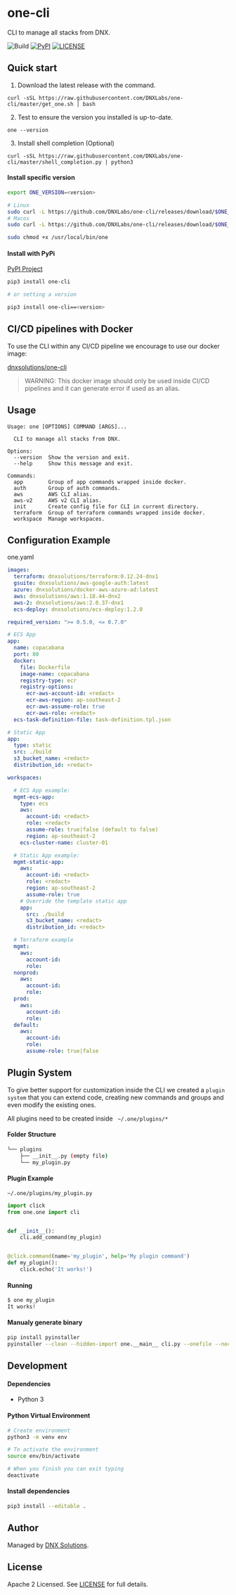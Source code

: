 # one-cli

CLI to manage all stacks from DNX.

![Build](https://github.com/DNXLabs/one-cli/workflows/Build/badge.svg)
[![PyPI](https://badge.fury.io/py/one-cli.svg)](https://pypi.python.org/pypi/one-cli/)
[![LICENSE](https://img.shields.io/github/license/DNXLabs/one-cli)](https://github.com/DNXLabs/one-cli/blob/master/LICENSE)

## Quick start

1. Download the latest release with the command.
```
curl -sSL https://raw.githubusercontent.com/DNXLabs/one-cli/master/get_one.sh | bash
```

2. Test to ensure the version you installed is up-to-date.
```
one --version
```

3. Install shell completion (Optional)
```
curl -sSL https://raw.githubusercontent.com/DNXLabs/one-cli/master/shell_completion.py | python3
```

#### Install specific version

```bash
export ONE_VERSION=<version>

# Linux
sudo curl -L https://github.com/DNXLabs/one-cli/releases/download/$ONE_VERSION/one_linux_amd64 -o /usr/local/bin/one
# Macos
sudo curl -L https://github.com/DNXLabs/one-cli/releases/download/$ONE_VERSION/one_macos_amd64 -o /usr/local/bin/one

sudo chmod +x /usr/local/bin/one
```

#### Install with PyPi

[PyPI Project](https://pypi.org/project/one-cli)
```bash
pip3 install one-cli

# or setting a version

pip3 install one-cli==<version>
```

##  CI/CD pipelines with Docker

To use the CLI within any CI/CD pipeline we encourage to use our docker image:

[dnxsolutions/one-cli](https://hub.docker.com/repository/docker/dnxsolutions/one-cli)

> WARNING: This docker image should only be used inside CI/CD pipelines and it can generate error if used as an alias.


## Usage
```
Usage: one [OPTIONS] COMMAND [ARGS]...

  CLI to manage all stacks from DNX.

Options:
  --version  Show the version and exit.
  --help     Show this message and exit.

Commands:
  app        Group of app commands wrapped inside docker.
  auth       Group of auth commands.
  aws        AWS CLI alias.
  aws-v2     AWS v2 CLI alias.
  init       Create config file for CLI in current directory.
  terraform  Group of terraform commands wrapped inside docker.
  workspace  Manage workspaces.
```

## Configuration Example

one.yaml
```yaml
images:
  terraform: dnxsolutions/terraform:0.12.24-dnx1
  gsuite: dnxsolutions/aws-google-auth:latest
  azure: dnxsolutions/docker-aws-azure-ad:latest
  aws: dnxsolutions/aws:1.18.44-dnx2
  aws-2: dnxsolutions/aws:2.0.37-dnx1
  ecs-deploy: dnxsolutions/ecs-deploy:1.2.0

required_version: ">= 0.5.0, <= 0.7.0"

# ECS App
app:
  name: copacabana
  port: 80
  docker:
    file: Dockerfile
    image-name: copacabana
    registry-type: ecr
    registry-options:
      ecr-aws-account-id: <redact>
      ecr-aws-region: ap-southeast-2
      ecr-aws-assume-role: true
      ecr-aws-role: <redact>
  ecs-task-definition-file: task-definition.tpl.json

# Static App
app:
  type: static
  src: ./build
  s3_bucket_name: <redact>
  distribution_id: <redact>

workspaces:

  # ECS App example:
  mgmt-ecs-app:
    type: ecs
    aws:
      account-id: <redact>
      role: <redact>
      assume-role: true|false (default to false)
      region: ap-southeast-2
    ecs-cluster-name: cluster-01

  # Static App example:
  mgmt-static-app:
    aws:
      account-id: <redact>
      role: <redact>
      region: ap-southeast-2
      assume-role: true
    # Override the template static app
    app:
      src: ./build
      s3_bucket_name: <redact>
      distribution_id: <redact>

  # Terraform example
  mgmt:
    aws:
      account-id:
      role:
  nonprod:
    aws:
      account-id:
      role:
  prod:
    aws:
      account-id:
      role:
  default:
    aws:
      account-id:
      role:
      assume-role: true|false
```

## Plugin System

To give better support for customization inside the CLI we created a `plugin system` that you can extend code, creating new commands and groups and even modify the existing ones.

All plugins need to be created inside ` ~/.one/plugins/*`

#### Folder Structure

```bash
└── plugins
    ├── __init__.py (empty file)
    └── my_plugin.py
```

#### Plugin Example

`~/.one/plugins/my_plugin.py`
```python
import click
from one.one import cli


def __init__():
    cli.add_command(my_plugin)


@click.command(name='my_plugin', help='My plugin command')
def my_plugin():
    click.echo('It works!')
```

#### Running

```bash
$ one my_plugin
It works!
```

#### Manualy generate binary

```bash
pip install pyinstaller
pyinstaller --clean --hidden-import one.__main__ cli.py --onefile --noconsole -n one
```

## Development

#### Dependencies

- Python 3

#### Python Virtual Environment

```bash
# Create environment
python3 -m venv env

# To activate the environment
source env/bin/activate

# When you finish you can exit typing
deactivate
```

#### Install dependencies

```bash
pip3 install --editable .
```

## Author

Managed by [DNX Solutions](https://github.com/DNXLabs).

## License

Apache 2 Licensed. See [LICENSE](https://github.com/DNXLabs/one-cli/blob/master/LICENSE) for full details.